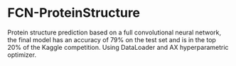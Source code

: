 # FCN-ProteinStructure
Protein structure prediction based on a full convolutional neural network, the final model has an accuracy of 79% on the test set and is in the top 20% of the Kaggle competition. Using DataLoader and AX hyperparametric optimizer.
